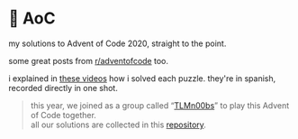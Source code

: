 # 🎄 AoC
my solutions to Advent of Code 2020, straight to the point.

some great posts from [r/adventofcode](https://www.reddit.com/r/adventofcode) too.

i explained in [these videos](https://video.nogafam.es/my-library/video-playlists/f60a9a23-0952-45bd-9c71-ae049e46e286) how i solved each puzzle.
they're in spanish, recorded directly in one shot.

> this year, we joined as a group called “[TLMn00bs](https://github.com/TLMn00bs)” to play this Advent of Code together.  
all our solutions are collected in this [repository](https://github.com/TLMn00bs/advent-of-code).
